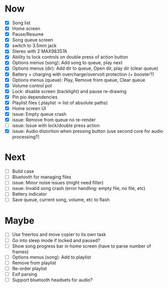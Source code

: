 # Now
- [x] Song list
- [x] Home screen
- [x] Pause/Resume
- [x] Song queue screen
- [x] switch to 3.5mm jack
- [x] Stereo with 2 MAX98357A
- [x] Ability to lock controls on double press of action button
- [x] Options menus (song): Add song to queue, play next
- [x] Options menus (dir): Add dir to queue, Open dir, play dir (clear queue)
- [x] Battery + charging with overcharge/overvolt protection (+ booster?)
- [x] Options menus (queue): Play, Remove from queue, Clear queue
- [x] Volume control pot
- [x] Lock: disable screen (backlight) and pause re-drawing
- [x] Pin pio dependencies
- [x] Playlist files (.playlist -> list of absolute paths)
- [x] Home screen UI
- [x] issue: Empty queue crash
- [x] issue: Remove from queue no re-render
- [ ] issue: Issue with lock/double press action
- [x] issue: Audio distortion when pressing button (use second core for audio processing?)

# Next
- [ ] Build case
- [ ] Bluetooth for managing files
- [ ] issue: Minor noise issues (might need filter)
- [ ] issue: Invalid song crash (error handling: empty file, no file, etc)
- [ ] Battery indicator
- [ ] Save queue, current song, volume, etc to flash

# Maybe
- [ ] Use freertos and move copier to its own task
- [ ] Go into sleep mode if locked and paused?
- [ ] Show song progress bar in home screen (have to parse number of frames)
- [ ] Options menus (song): Add to playlist
- [ ] Remove from playlist
- [ ] Re-order playlist
- [ ] Exif parsing
- [ ] Support bluetooth headsets for audio?
